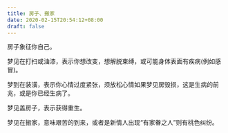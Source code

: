 ```yaml
---
title: 房子、搬家
date: 2020-02-15T20:54:12+08:00
draft: false
---
```


房子象征你自己。



梦见在打扫或油漆，表示你想改变，想解脱束缚，或可能身体表面有疾病(例如感冒)。



梦到在装潢，表示你心情过度紧张，须放松心情如果梦见房毁损，这是生病的前兆，或是你已经生病了。



梦见盖房子，表示获得重生。



梦见在搬家，意味艰苦的到来，或者是新情人出现“有家眷之人”则有桃色纠纷。

